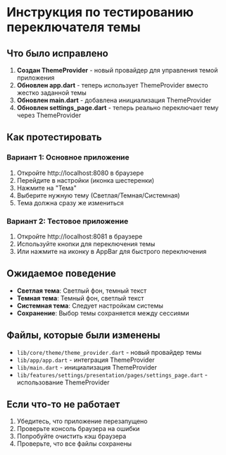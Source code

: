 # Инструкция по тестированию переключателя темы

## Что было исправлено

1. **Создан ThemeProvider** - новый провайдер для управления темой приложения
2. **Обновлен app.dart** - теперь использует ThemeProvider вместо жестко заданной темы
3. **Обновлен main.dart** - добавлена инициализация ThemeProvider
4. **Обновлен settings_page.dart** - теперь реально переключает тему через ThemeProvider

## Как протестировать

### Вариант 1: Основное приложение
1. Откройте http://localhost:8080 в браузере
2. Перейдите в настройки (иконка шестеренки)
3. Нажмите на "Тема"
4. Выберите нужную тему (Светлая/Темная/Системная)
5. Тема должна сразу же измениться

### Вариант 2: Тестовое приложение
1. Откройте http://localhost:8081 в браузере
2. Используйте кнопки для переключения темы
3. Или нажмите на иконку в AppBar для быстрого переключения

## Ожидаемое поведение

- **Светлая тема**: Светлый фон, темный текст
- **Темная тема**: Темный фон, светлый текст  
- **Системная тема**: Следует настройкам системы
- **Сохранение**: Выбор темы сохраняется между сессиями

## Файлы, которые были изменены

- `lib/core/theme/theme_provider.dart` - новый провайдер темы
- `lib/app/app.dart` - интеграция ThemeProvider
- `lib/main.dart` - инициализация ThemeProvider
- `lib/features/settings/presentation/pages/settings_page.dart` - использование ThemeProvider

## Если что-то не работает

1. Убедитесь, что приложение перезапущено
2. Проверьте консоль браузера на ошибки
3. Попробуйте очистить кэш браузера
4. Проверьте, что все файлы сохранены
